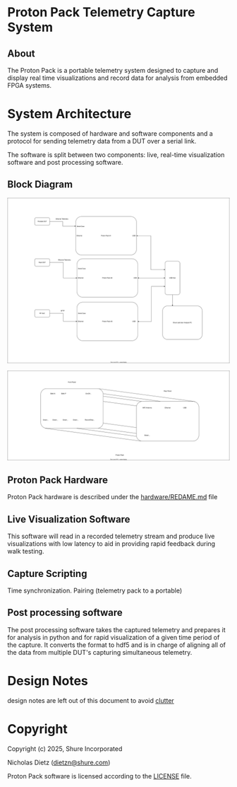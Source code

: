 # Proton Pack Telemetry Capture System

## About

The Proton Pack is a portable telemetry system designed to capture and display real time visualizations and record data for analysis from embedded FPGA systems.

# System Architecture

The system is composed of hardware and software components and a protocol for sending telemetry data from a DUT over a serial link.

The software is split between two components: live, real-time visualization software and post processing software.

## Block Diagram

![System Block Diagram](doc/System_Block_Diagram.drawio.svg)

![UI](doc/Proton_Pack_UI.drawio.svg)

## Proton Pack Hardware

Proton Pack hardware is described under the [hardware/REDAME.md](hardware/README.md) file

## Live Visualization Software

This software will read in a recorded telemetry stream and produce live visualizations with low latency to aid in
providing rapid feedback during walk testing.

## Capture Scripting

Time synchronization.
Pairing (telemetry pack to a portable)

## Post processing software

The post processing software takes the captured telemetry and prepares it for analysis in python and for rapid visualization of a given time period of the capture. It converts the format to hdf5 and is in charge of aligning all of the data from multiple DUT's capturing simultaneous telemetry.

# Design Notes

design notes are left out of this document to avoid [clutter](doc/design_notes.md)


# Copyright

Copyright (c) 2025, Shure Incorporated

Nicholas Dietz (dietzn@shure.com)

Proton Pack software is licensed according to the [LICENSE](./LICENSE) file.
